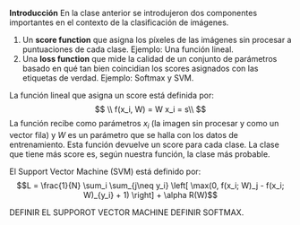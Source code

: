 **Introducción**
En la clase anterior se introdujeron dos componentes importantes en el contexto de la clasificación de imágenes.

 1. Un **score function** que asigna los píxeles de las imágenes sin procesar a puntuaciones de cada clase. Ejemplo: Una función lineal.
 2. Una **loss function** que mide la calidad de un conjunto de parámetros  basado en qué tan bien coincidian los scores asignados con las etiquetas de verdad. Ejemplo: Softmax y SVM.

La función lineal que asigna un score está definida por:
$$
\\ f(x_i, W) =  W x_i  = s\\
$$
La función recibe como parámetros $x_i$ (la imagen sin procesar y como un vector fila) y $W$ es un parámetro que se halla con los datos de entrenamiento. Esta función devuelve un score para cada clase. La clase que tiene más score es, según nuestra función, la clase más probable. 

El Support Vector Machine (SVM) está definido por:
$$L = \frac{1}{N} \sum_i \sum_{j\neq y_i} \left[ \max(0, f(x_i; W)_j - f(x_i; W)_{y_i} + 1) \right] + \alpha R(W)$$

DEFINIR EL SUPPOROT VECTOR MACHINE
DEFINIR SOFTMAX.


<!--stackedit_data:
eyJoaXN0b3J5IjpbLTEwMzUzNTk2OTcsLTEwMDQ3MzA0MTMsOD
ExMDQ3NjgyLC0xMzE0NDY2NTQsMTQzMDA4NDU5OCw3MzA5OTgx
MTZdfQ==
-->